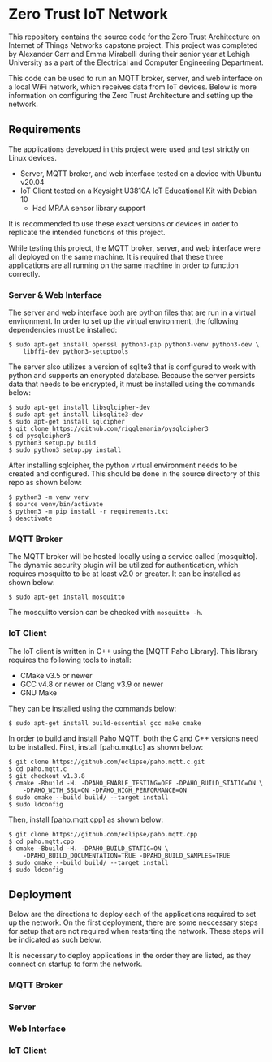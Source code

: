 # Zero Trust IoT Network

This repository contains the source code for the Zero Trust Architecture on Internet of Things Networks capstone project.  This project was completed by Alexander Carr and Emma Mirabelli during their senior year at Lehigh University as a part of the Electrical and Computer Engineering Department.

This code can be used to run an MQTT broker, server, and web interface on a local WiFi network, which receives data from IoT devices.  Below is more information on configuring the Zero Trust Architecture and setting up the network.
 
## Requirements

The applications developed in this project were used and test strictly on Linux devices.

* Server, MQTT broker, and web interface tested on a device with Ubuntu v20.04
* IoT Client tested on a Keysight U3810A IoT Educational Kit with Debian 10
  * Had MRAA sensor library support

It is recommended to use these exact versions or devices in order to replicate the intended functions of this project.

While testing this project, the MQTT broker, server, and web interface were all deployed on the same machine.  It is required that these three applications are all running on the same machine in order to function correctly.

### Server & Web Interface

The server and web interface both are python files that are run in a virtual environment.  In order to set up the virtual environment, the following dependencies must be installed:

```
$ sudo apt-get install openssl python3-pip python3-venv python3-dev \
    libffi-dev python3-setuptools
```

The server also utilizes a version of sqlite3 that is configured to work with python and supports an encrypted database.  Because the server persists data that needs to be encrypted, it must be installed using the commands below:

```
$ sudo apt-get install libsqlcipher-dev
$ sudo apt-get install libsqlite3-dev
$ sudo apt-get install sqlcipher
$ git clone https://github.com/rigglemania/pysqlcipher3
$ cd pysqlcipher3
$ python3 setup.py build
$ sudo python3 setup.py install
```

After installing sqlcipher, the python virtual environment needs to be created and configured.  This should be done in the source directory of this repo as shown below:

```
$ python3 -m venv venv
$ source venv/bin/activate
$ python3 -m pip install -r requirements.txt
$ deactivate
```

### MQTT Broker

The MQTT broker will be hosted locally using a service called [mosquitto].  The dynamic security plugin will be utilized for authentication, which requires mosquitto to be at least v2.0 or greater.  It can be installed as shown below:

```
$ sudo apt-get install mosquitto
```

The mosquitto version can be checked with ```mosquitto -h```.

### IoT Client

The IoT client is written in C++ using the [MQTT Paho Library].  This library requires the following tools to install:

* CMake v3.5 or newer
* GCC v4.8 or newer or Clang v3.9 or newer
* GNU Make

They can be installed using the commands below:

```
$ sudo apt-get install build-essential gcc make cmake
```

In order to build and install Paho MQTT, both the C and C++ versions need to be installed.  First, install [paho.mqtt.c] as shown below:

```
$ git clone https://github.com/eclipse/paho.mqtt.c.git
$ cd paho.mqtt.c
$ git checkout v1.3.8
$ cmake -Bbuild -H. -DPAHO_ENABLE_TESTING=OFF -DPAHO_BUILD_STATIC=ON \
    -DPAHO_WITH_SSL=ON -DPAHO_HIGH_PERFORMANCE=ON
$ sudo cmake --build build/ --target install
$ sudo ldconfig
```

Then, install [paho.mqtt.cpp] as shown below:

```
$ git clone https://github.com/eclipse/paho.mqtt.cpp
$ cd paho.mqtt.cpp
$ cmake -Bbuild -H. -DPAHO_BUILD_STATIC=ON \
    -DPAHO_BUILD_DOCUMENTATION=TRUE -DPAHO_BUILD_SAMPLES=TRUE
$ sudo cmake --build build/ --target install
$ sudo ldconfig
```

## Deployment

Below are the directions to deploy each of the applications required to set up the network.  On the first deployment, there are some neccessary steps for setup that are not required when restarting the network.  These steps will be indicated as such below.

It is necessary to deploy applications in the order they are listed, as they connect on startup to form the network.

### MQTT Broker



### Server



### Web Interface



### IoT Client


